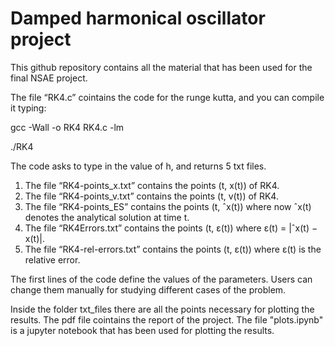 # Damped harmonical oscillator project

This github repository contains all the material that has been used for the final NSAE project.

The file “RK4.c” cointains the code for the runge kutta, and you can compile it typing:

gcc -Wall -o RK4 RK4.c -lm

./RK4

The code asks to type in the value of h, and returns 5 txt files.
1. The file “RK4-points_x.txt” contains the points (t, x(t)) of RK4.
2. The file “RK4-points_v.txt” contains the points (t, v(t)) of RK4.
3. The file “RK4-points_ES” contains the points (t, ˆx(t)) where now ˆx(t) denotes the analytical
solution at time t.
4. The file “RK4Errors.txt” contains the points (t, ε(t)) where ε(t) = |ˆx(t) − x(t)|.
5. The file “RK4-rel-errors.txt” contains the points (t, ε(t)) where ε(t) is the relative error.

The first lines of the code define the values of the parameters. Users can change them manually for
studying different cases of the problem.

Inside the folder txt_files there are all the points necessary for plotting the results.
The pdf file cointains the report of the project.
The file "plots.ipynb" is a jupyter notebook that has been used for plotting the results.
